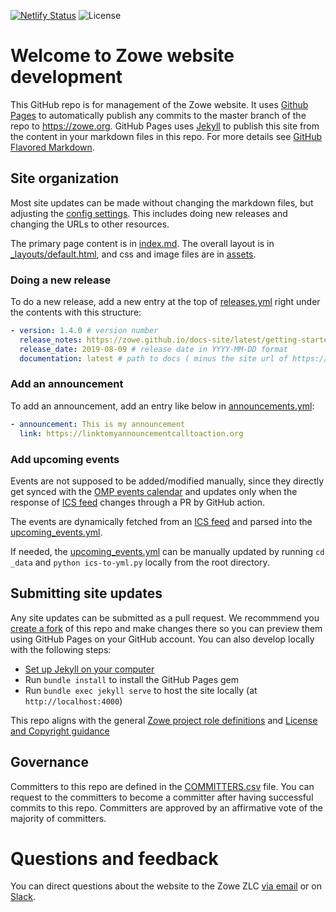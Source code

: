 <!-- SPDX-License-Identifier: CC-BY-4.0 -->
<!-- Copyright Contributors to the Zowe project. -->

[![Netlify Status](https://api.netlify.com/api/v1/badges/b4057863-5816-4a06-a503-f8989ec2062f/deploy-status)](https://app.netlify.com/sites/condescending-dubinsky-4645a9/deploys)
![License](https://img.shields.io/github/license/zowe/zowe.github.io)

# Welcome to Zowe website development

This GitHub repo is for management of the Zowe website. It uses [Github Pages](https://pages.github.com/) to automatically publish any commits to the master branch of the repo to https://zowe.org. GitHub Pages uses  [Jekyll](https://jekyllrb.com/) to publish this site from the content in your markdown files in this repo. For more details see [GitHub Flavored Markdown](https://guides.github.com/features/mastering-markdown/).

## Site organization

Most site updates can be made without changing the markdown files, but adjusting the [config settings](_config.yml). This includes doing new releases and changing the URLs to other resources.

The primary page content is in [index.md](index.md). The overall layout is in [_layouts/default.html](_layouts/default.html), and css and image files are in [assets](assets).

### Doing a new release

To do a new release, add a new entry at the top of [releases.yml](_data/releases.yml) right under the contents with this structure:

```yaml
- version: 1.4.0 # version number
  release_notes: https://zowe.github.io/docs-site/latest/getting-started/summaryofchanges.html#version-1-4-0-august-2019 # link to release notes
  release_date: 2019-08-09 # release date in YYYY-MM-DD format
  documentation: latest # path to docs ( minus the site url of https://docs.zowe.org )
```
### Add an announcement

To add an announcement, add an entry like below in [announcements.yml](_data/announcements.yml):

```yaml
- announcement: This is my announcement
  link: https://linktomyannouncementcalltoaction.org
```

### Add upcoming events

Events are not supposed to be added/modified manually, since they directly get synced with the [OMP events calendar](https://www.openmainframeproject.org/events/category/zowe) and updates only when the response of [ICS feed](https://www.openmainframeproject.org/events/category/zowe?ical=1&tribe_display=photo) changes through a PR by GitHub action.

The events are dynamically fetched from an [ICS feed](https://www.openmainframeproject.org/events/category/zowe?ical=1&tribe_display=photo) and parsed into the [upcoming_events.yml](_data/upcoming_events.yml).

If needed, the [upcoming_events.yml](_data/upcoming_events.yml) can be manually updated by running `cd _data` and `python ics-to-yml.py` locally from the root directory.

## Submitting site updates

Any site updates can be submitted as a pull request. We recommmend you [create a fork](https://help.github.com/en/articles/fork-a-repo) of this repo and make changes there so you can preview them using GitHub Pages on your GitHub account. You can also develop locally with the following steps:
* [Set up Jekyll on your computer](https://jekyllrb.com/docs/installation/)
* Run `bundle install` to install the GitHub Pages gem
* Run `bundle exec jekyll serve` to host the site locally (at `http://localhost:4000`)

This repo aligns with the general [Zowe project role definitions](https://github.com/zowe/zlc/blob/master/process/roles.md) and [License and Copyright guidance](https://github.com/zowe/zlc/blob/master/process/LicenseAndCopyrightGuidance.md)

## Governance

Committers to this repo are defined in the [COMMITTERS.csv](COMMITTERS.csv) file. You can request to the committers to become a committer after having successful commits to this repo. Committers are approved by an affirmative vote of the majority of committers.

# Questions and feedback

You can direct questions about the website to the Zowe ZLC [via email](https://lists.openmainframeproject.org/g/zowe-zlc) or on [Slack](https://slack.openmainframeproject.org).
